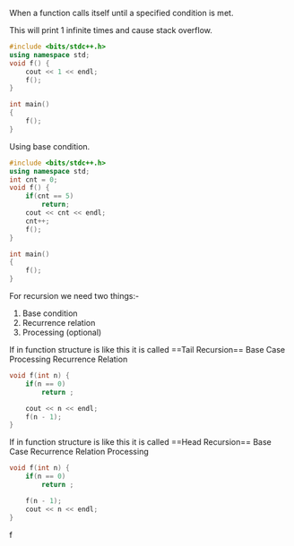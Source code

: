 When a function calls itself until a specified condition is met.

This will print 1 infinite times and cause stack overflow.
```cpp
#include <bits/stdc++.h>
using namespace std;
void f() {
	cout << 1 << endl;
	f();
}

int main()
{
	f();
}
```

Using base condition.
```cpp
#include <bits/stdc++.h>
using namespace std;
int cnt = 0;
void f() {
	if(cnt == 5)
		return;
	cout << cnt << endl;
	cnt++;
	f();
}

int main()
{
	f();
}
```

For recursion we need two things:-
1. Base condition
2. Recurrence relation
3. Processing (optional)

If in function structure is like this it is called ==Tail Recursion==
		 Base Case
		 Processing
		 Recurrence Relation 

```cpp
void f(int n) {
	if(n == 0)
		return ;

	cout << n << endl;
	f(n - 1);
}
```
If in function structure is like this it is called ==Head Recursion==
		 Base Case
		 Recurrence Relation 
		 Processing
		 

```cpp
void f(int n) {
	if(n == 0)
		return ;

	f(n - 1);
	cout << n << endl;
}
```

f